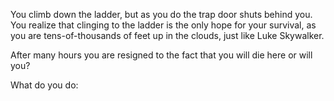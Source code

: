 You climb down the ladder, but as you do the trap door shuts behind you. 
You realize that clinging to the ladder is the only hope for your survival, 
as you are tens-of-thousands of feet up in the clouds, just like Luke Skywalker.

After many hours you are resigned to the fact that you will die here or will you?

What do you do: